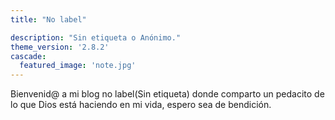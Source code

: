 ```yaml
---
title: "No label"

description: "Sin etiqueta o Anónimo."
theme_version: '2.8.2'
cascade:
  featured_image: 'note.jpg'
---
```


Bienvenid@ a mi blog no label(Sin etiqueta) donde comparto un pedacito de lo
que Dios está haciendo en mi vida, espero sea de bendición.
